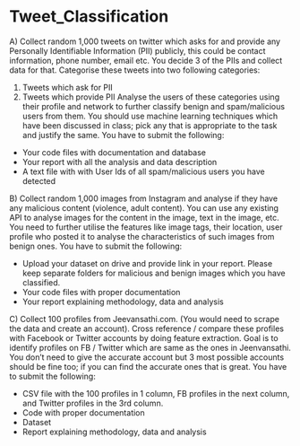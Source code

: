 # Tweet_Classification
A) Collect random 1,000 tweets on twitter which asks for and provide any Personally Identifiable
Information (PII) publicly, this could be contact information, phone number, email etc. You decide 3 of the
PIIs and collect data for that. Categorise these tweets into two following categories:
1) Tweets which ask for PII
2) Tweets which provide PII
Analyse the users of these categories using their profile and network to further classify benign and
spam/malicious users from them. You should use machine learning techniques which have been
discussed in class; pick any that is appropriate to the task and justify the same. You have to submit the
following:
- Your code files with documentation and database
- Your report with all the analysis and data description
- A text file with with User Ids of all spam/malicious users you have detected

B) Collect random 1,000 images from Instagram and analyse if they have any malicious content
(violence, adult content). You can use any existing API to analyse images for the content in the image,
text in the image, etc. You need to further utilise the features like image tags, their location, user profile
who posted it to analyse the characteristics of such images from benign ones.
You have to submit the following:
- Upload your dataset on drive and provide link in your report. Please keep separate folders for
malicious and benign images which you have classified.
- Your code files with proper documentation
- Your report explaining methodology, data and analysis

C) Collect 100 profiles from Jeevansathi.com. (You would need to scrape the data and create an
account). Cross reference / compare these profiles with Facebook or Twitter accounts by doing feature
extraction. Goal is to identify profiles on FB / Twitter which are same as the ones in Jeenvansathi. You
don’t need to give the accurate account but 3 most possible accounts should be fine too; if you can find
the accurate ones that is great.
You have to submit the following:
- CSV file with the 100 profiles in 1 column, FB profiles in the next column, and Twitter profiles in
the 3rd column.
- Code with proper documentation
- Dataset
- Report explaining methodology, data and analysis
